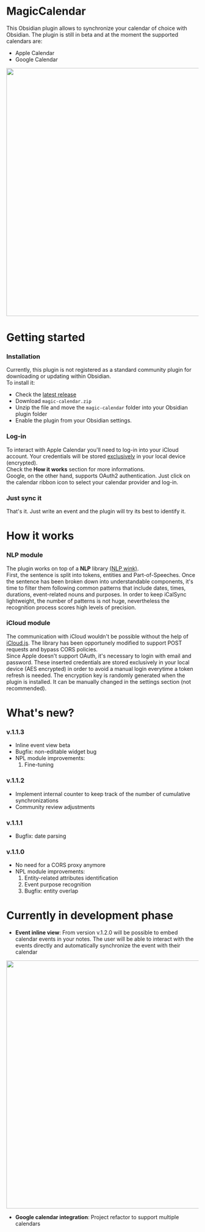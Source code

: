 # MagicCalendar
This Obsidian plugin allows to synchronize your calendar of choice with Obsidian.
The plugin is still in beta and at the moment the supported calendars are:
- Apple Calendar
- Google Calendar

<p align="center">
  <img width="650" src="https://raw.githubusercontent.com/Vaccarini-Lorenzo/MagicCalendar/main/materials/magicCalendarDemo.gif">
</p>

# Getting started
### Installation
Currently, this plugin is not registered as a standard community plugin for downloading or updating within Obsidian. <br>
To install it:
- Check the [latest release](https://github.com/Vaccarini-Lorenzo/MagicCalendar/releases/latest)
- Download ```magic-calendar.zip```
- Unzip the file and move the ```magic-calendar``` folder into your Obsidian plugin folder
- Enable the plugin from your Obsidian settings.

### Log-in
To interact with Apple Calendar you'll need to log-in into your iCloud account.
Your credentials will be stored <ins>exclusively</ins> in your local device (encrypted).<br> Check the **How it works** section for more informations.<br>
Google, on the other hand, supports OAuth2 authentication.
Just click on the calendar ribbon icon to select your calendar provider and log-in.
### Just sync it
That's it. Just write an event and the plugin will try its best to identify it.

# How it works
### NLP module
The plugin works on top of a **NLP** library [(NLP wink)](https://winkjs.org/wink-nlp/). <br>
First, the sentence is split into tokens, entities and Part-of-Speeches. Once the sentence has been broken down into understandable components, it's time to filter them following common patterns that include dates, times, durations, event-related nouns and purposes. In order to keep iCalSync lightweight, the number of patterns is not huge, nevertheless the recognition process scores high levels of precision.

### iCloud module
The communication with iCloud wouldn't be possible without the help of [iCloud.js](https://github.com/foxt/icloud.js.git). The library has been opportunely modified to support POST requests and bypass CORS policies. <br>
Since Apple doesn't support OAuth, it's necessary to login with email and password. These inserted credentials are stored exclusively in your local device (AES encrypted) in order to avoid a manual login everytime a token refresh is needed. The encryption key is randomly generated when the plugin is installed. It can be manually changed in the settings section (not recommended).


# What's new?
### v.1.1.3
- Inline event view beta
- Bugfix: non-editable widget bug
- NPL module improvements:
	1) Fine-tuning
### v.1.1.2
- Implement internal counter to keep track of the number of cumulative synchronizations
- Community review adjustments
### v.1.1.1
- Bugfix: date parsing
### v.1.1.0
- No need for a CORS proxy anymore
- NPL module improvements:
	1) Entity-related attributes identification
	2) Event purpose recognition
	3) Bugfix: entity overlap

# Currently in development phase
- **Event inline view**: From version v.1.2.0 will be possible to embed calendar events in your notes. The user will be able to interact with the events directly and automatically synchronize the event with their calendar
<p align="center">
  <img width="650" src="https://raw.githubusercontent.com/Vaccarini-Lorenzo/MagicCalendar/main/materials/inlineViewDemo.gif">
</p>

- **Google calendar integration**: Project refactor to support multiple calendars
